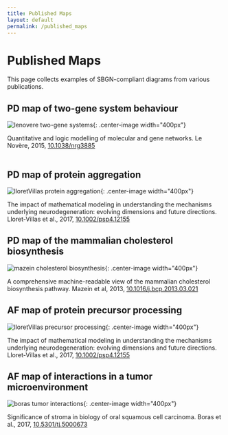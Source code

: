 ```yaml
---
title: Published Maps
layout: default
permalink: /published_maps
---
```


# Published Maps

This page collects examples of SBGN-compliant diagrams from various publications.

## PD map of two-gene system behaviour

![lenovere two-gene systems](/sbgn/images/published_maps/lenovere_genenetwork.png){: .center-image width="400px"}

Quantitative and logic modelling of molecular and gene networks.
Le Novère, 2015, [10.1038/nrg3885](https://dx.doi.org/10.1038/nrg3885)
<br />
<br />

## PD map of protein aggregation

![lloretVillas protein aggregation](/sbgn/images/published_maps/lloretVillas_proteinaggregation.png){: .center-image width="400px"}

The impact of mathematical modeling in understanding the mechanisms underlying neurodegeneration: evolving dimensions and future directions.
Lloret-Villas et al., 2017, [10.1002/psp4.12155](https://dx.doi.org/10.1002/psp4.12155)
<br />

## PD map of the mammalian cholesterol biosynthesis

![mazein cholesterol biosynthesis](/sbgn/images/published_maps/mazein_cholesterolbiosynthesis.png){: .center-image width="400px"}

A comprehensive machine-readable view of the mammalian cholesterol biosynthesis pathway.
Mazein et al, 2013, [10.1016/j.bcp.2013.03.021](https://dx.doi.org/10.1016/j.bcp.2013.03.021)
<br />

## AF map of protein precursor processing

![lloretVillas precursor processing](/sbgn/images/published_maps/lloretVillas_precursorprocessing.png){: .center-image width="400px"}

The impact of mathematical modeling in understanding the mechanisms underlying neurodegeneration: evolving dimensions and future directions.
Lloret-Villas et al., 2017, [10.1002/psp4.12155](https://dx.doi.org/10.1002/psp4.12155)
<br />


## AF map of interactions in a tumor microenvironment

![boras tumor interactions](/sbgn/images/published_maps/boras_activitynetwork.png){: .center-image width="400px"}

Significance of stroma in biology of oral squamous cell carcinoma.
Boras et al., 2017, [10.5301/tj.5000673](https://dx.doi.org/10.5301/tj.5000673)
<br />

